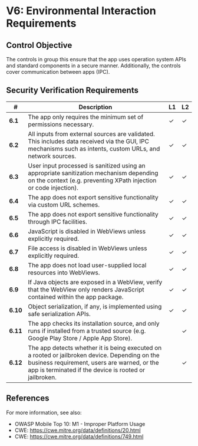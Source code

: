 # V6: Environmental Interaction Requirements

## Control Objective

The controls in group this ensure that the app uses operation system APIs and standard components in a secure manner. Additionally, the controls cover communication between apps (IPC).

## Security Verification Requirements

| # | Description | L1 | L2 |
| --- | --- | --- | --- |
| **6.1** | The app only requires the minimum set of permissions necessary. | ✓ | ✓ |
| **6.2** | All inputs from external sources are validated. This includes data received via the GUI, IPC mechanisms such as intents, custom URLs, and network sources. | ✓ | ✓ |
| **6.3** | User input processed is sanitized using an appropriate sanitization mechanism depending on the context (e.g. preventing XPath injection or code injection). | ✓ | ✓ |
| **6.4** | The app does not export sensitive functionality via custom URL schemes. | ✓ | ✓ |
| **6.5** | The app does not export sensitive functionality through IPC facilities. | ✓ | ✓ |
| **6.6** | JavaScript is disabled in WebViews unless explicitly required. | ✓ | ✓ |
| **6.7** | File access is disabled in WebViews unless explicitly required. | ✓ | ✓ |
| **6.8** | The app does not load user-supplied local resources into WebViews. | ✓ | ✓ |
| **6.9** | If Java objects are exposed in a WebView, verify that the WebView only renders JavaScript contained within the app package. | ✓ | ✓ |
| **6.10** | Object serialization, if any, is implemented using safe serialization APIs. | ✓ | ✓ |
| **6.11** | The app checks its installation source, and only runs if installed from a trusted source (e.g. Google Play Store / Apple App Store). |  | ✓ |
| **6.12** | The app detects whether it is being executed on a rooted or jailbroken device. Depending on the business requirement, users are warned, or the app is terminated if the device is rooted or jailbroken. |  | ✓ |

## References

For more information, see also:

- OWASP Mobile Top 10:  M1 - Improper Platform Usage
- CWE: https://cwe.mitre.org/data/definitions/20.html
- CWE: https://cwe.mitre.org/data/definitions/749.html

